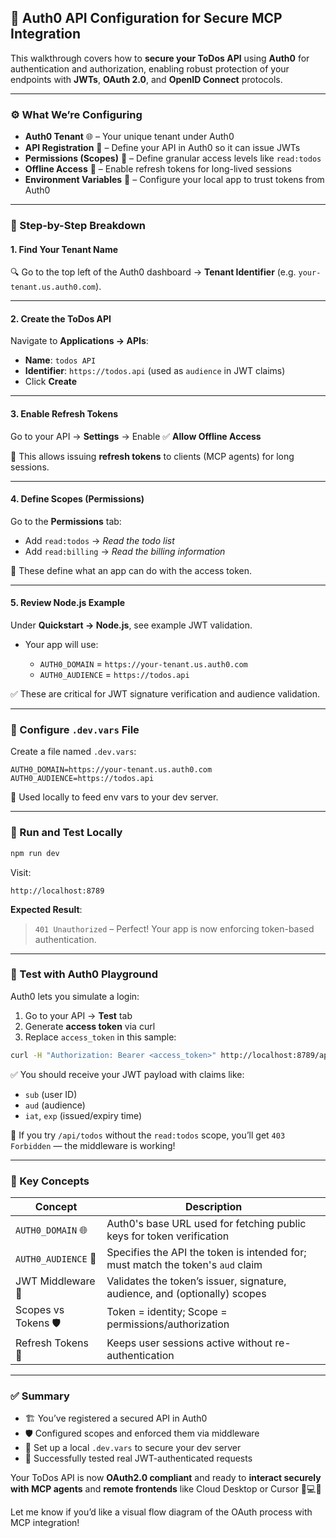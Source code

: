 ## 🔐 Auth0 API Configuration for Secure MCP Integration

This walkthrough covers how to **secure your ToDos API** using **Auth0** for authentication and authorization, enabling robust protection of your endpoints with **JWTs**, **OAuth 2.0**, and **OpenID Connect** protocols.

---

### ⚙️ What We’re Configuring

- **Auth0 Tenant** 🌐 – Your unique tenant under Auth0
- **API Registration** 📲 – Define your API in Auth0 so it can issue JWTs
- **Permissions (Scopes)** 🧾 – Define granular access levels like `read:todos`
- **Offline Access** 🔄 – Enable refresh tokens for long-lived sessions
- **Environment Variables** 🔐 – Configure your local app to trust tokens from Auth0

---

### 🧱 Step-by-Step Breakdown

#### 1. **Find Your Tenant Name**

🔍 Go to the top left of the Auth0 dashboard → **Tenant Identifier** (e.g. `your-tenant.us.auth0.com`).

---

#### 2. **Create the ToDos API**

Navigate to **Applications → APIs**:

- **Name**: `todos API`
- **Identifier**: `https://todos.api` (used as `audience` in JWT claims)
- Click **Create**

---

#### 3. **Enable Refresh Tokens**

Go to your API → **Settings** → Enable ✅ **Allow Offline Access**

🔁 This allows issuing **refresh tokens** to clients (MCP agents) for long sessions.

---

#### 4. **Define Scopes (Permissions)**

Go to the **Permissions** tab:

- Add `read:todos` → _Read the todo list_
- Add `read:billing` → _Read the billing information_

📌 These define what an app can do with the access token.

---

#### 5. **Review Node.js Example**

Under **Quickstart → Node.js**, see example JWT validation.

- Your app will use:

  - `AUTH0_DOMAIN` = `https://your-tenant.us.auth0.com`
  - `AUTH0_AUDIENCE` = `https://todos.api`

✅ These are critical for JWT signature verification and audience validation.

---

### 📄 Configure `.dev.vars` File

Create a file named `.dev.vars`:

```env
AUTH0_DOMAIN=https://your-tenant.us.auth0.com
AUTH0_AUDIENCE=https://todos.api
```

🌱 Used locally to feed env vars to your dev server.

---

### 🚀 Run and Test Locally

```bash
npm run dev
```

Visit:

```
http://localhost:8789
```

**Expected Result**:

> `401 Unauthorized` – Perfect! Your app is now enforcing token-based authentication.

---

### 🧪 Test with Auth0 Playground

Auth0 lets you simulate a login:

1. Go to your API → **Test** tab
2. Generate **access token** via curl
3. Replace `access_token` in this sample:

```bash
curl -H "Authorization: Bearer <access_token>" http://localhost:8789/api/me
```

✅ You should receive your JWT payload with claims like:

- `sub` (user ID)
- `aud` (audience)
- `iat`, `exp` (issued/expiry time)

🚫 If you try `/api/todos` without the `read:todos` scope, you’ll get `403 Forbidden` — the middleware is working!

---

### 🧠 Key Concepts

| Concept             | Description                                                                     |
| ------------------- | ------------------------------------------------------------------------------- |
| `AUTH0_DOMAIN` 🌐   | Auth0's base URL used for fetching public keys for token verification           |
| `AUTH0_AUDIENCE` 🎯 | Specifies the API the token is intended for; must match the token's `aud` claim |
| JWT Middleware 🧾   | Validates the token’s issuer, signature, audience, and (optionally) scopes      |
| Scopes vs Tokens 🛡️ | Token = identity; Scope = permissions/authorization                             |
| Refresh Tokens 🔁   | Keeps user sessions active without re-authentication                            |

---

### ✅ Summary

- 🏗️ You’ve registered a secured API in Auth0
- 🛡️ Configured scopes and enforced them via middleware
- 🔐 Set up a local `.dev.vars` to secure your dev server
- 🧪 Successfully tested real JWT-authenticated requests

Your ToDos API is now **OAuth2.0 compliant** and ready to **interact securely with MCP agents** and **remote frontends** like Cloud Desktop or Cursor 🧠💻🌐

Let me know if you’d like a visual flow diagram of the OAuth process with MCP integration!
